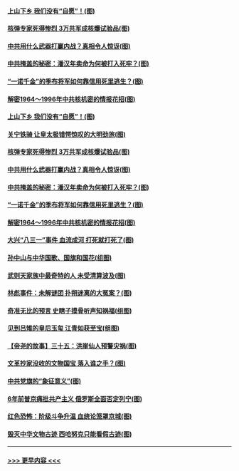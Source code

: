 #### [上山下乡 我们没有“自愿”！(图)](../pages/p6/1000092.md?t=03140704) 
#### [核弹专家死得惨烈 3万共军成核爆试验品(图)](../pages/p6/1000306.md?t=03140704) 
#### [中共用什么武器打赢内战？真相令人惊讶(图)](../pages/p6/999248.md?t=03140704) 
#### [中共掩盖的秘密：潘汉年卖命为何被打入死牢？(图)](../pages/p6/1000090.md?t=03140704) 
#### [“一诺千金”的季布将军如何靠信用死里逃生？(图)](../pages/p6/1000332.md?t=03140704) 
#### [解密1964～1996年中共核机密的情报花招(图)](../pages/p6/1000308.md?t=03140704) 
#### [上山下乡 我们没有“自愿”！(图)](../pages/p6/1000092.md?t=03140704) 
#### [关宁铁骑 让皇太极错愕惊叹的大明劲旅(图)](../pages/p6/1000417.md?t=03140704) 
#### [核弹专家死得惨烈 3万共军成核爆试验品(图)](../pages/p6/1000306.md?t=03140704) 
#### [中共用什么武器打赢内战？真相令人惊讶(图)](../pages/p6/999248.md?t=03140704) 
#### [中共掩盖的秘密：潘汉年卖命为何被打入死牢？(图)](../pages/p6/1000090.md?t=03140704) 
#### [“一诺千金”的季布将军如何靠信用死里逃生？(图)](../pages/p6/1000332.md?t=03140704) 
#### [解密1964～1996年中共核机密的情报花招(图)](../pages/p6/1000308.md?t=03140704) 
#### [大兴“八三一”事件 血流成河 打死就打死了(图)](../pages/p6/999224.md?t=03140704) 
#### [孙中山与中华国歌、国旗和国花(组图)](../pages/p6/999997.md?t=03140704) 
#### [武则天家族中最奇特的人 未受清算波及(图)](../pages/p6/999922.md?t=03140704) 
#### [林彪事件：未解谜团 扑朔迷离的大冤案？(图)](../pages/p6/999106.md?t=03140704) 
#### [奇准无比的预言 史瞎子摸骨听声知祸福(组图)](../pages/p6/999853.md?t=03140704) 
#### [见到吕雉的皇后玉玺 江青如获至宝(组图)](../pages/p6/999451.md?t=03140704) 
#### [【帝尧的故事】三十五：洪崖仙人预警灾祸(图)](../pages/p6/980547.md?t=03140704) 
#### [文革抄家没收的文物国宝 落入谁之手？(图)](../pages/p6/999104.md?t=03140704) 
#### [中共党旗的“象征意义”(图)](../pages/p6/999809.md?t=03140704) 
#### [6年前普京痛批共产主义 俄罗斯全面否定列宁(图)](../pages/p6/999811.md?t=03140704) 
#### [红色恐怖：阶级斗争升温 血统论笼罩京城(图)](../pages/p6/999101.md?t=03140704) 
#### [毁灭中华文物古迹 西哈努克只能看假古迹(图)](../pages/p6/999452.md?t=03140704) 

----
#### [ >>> 更早内容 <<< ](../indexes/p6-earlier.md)

